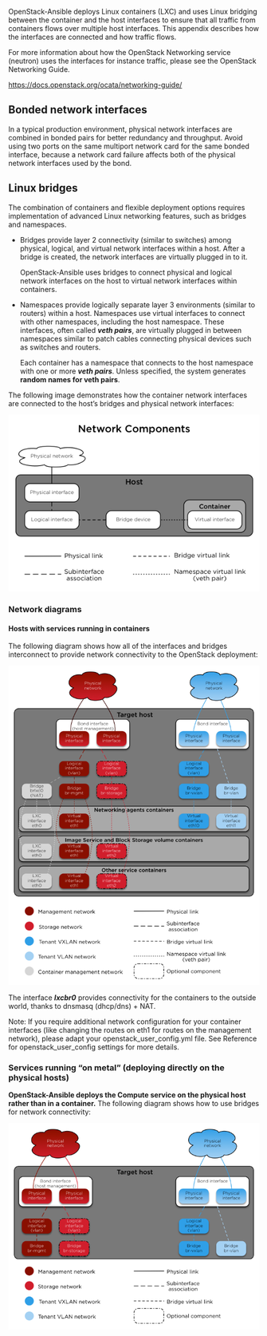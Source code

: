 OpenStack-Ansible deploys Linux containers (LXC) and uses Linux bridging between the container and the host interfaces to ensure that all traffic from containers flows over multiple host interfaces. This appendix describes how the interfaces are connected and how traffic flows.

For more information about how the OpenStack Networking service (neutron) uses the interfaces for instance traffic, please see the OpenStack Networking Guide.

https://docs.openstack.org/ocata/networking-guide/


## Bonded network interfaces

In a typical production environment, physical network interfaces are combined in bonded pairs for better redundancy and throughput. Avoid using two ports on the same multiport network card for the same bonded interface, because a network card failure affects both of the physical network interfaces used by the bond.

## Linux bridges

The combination of containers and flexible deployment options requires implementation of advanced Linux networking features, such as bridges and namespaces.

- Bridges provide layer 2 connectivity (similar to switches) among physical, logical, and virtual network interfaces within a host. After a bridge is created, the network interfaces are virtually plugged in to it.

  OpenStack-Ansible uses bridges to connect physical and logical network interfaces on the host to virtual network interfaces within containers.

- Namespaces provide logically separate layer 3 environments (similar to routers) within a host. Namespaces use virtual interfaces to connect with other namespaces, including the host namespace. These interfaces, often called ***veth pairs***, are virtually plugged in between namespaces similar to patch cables connecting physical devices such as switches and routers.

  Each container has a namespace that connects to the host namespace with one or more ***veth pairs***. Unless specified, the system generates **random names for veth pairs**.


The following image demonstrates how the container network interfaces are connected to the host’s bridges and physical network interfaces:


![Alt text](images/network/networkcomponents.png?raw=true "Network Components")

### Network diagrams

#### Hosts with services running in containers
The following diagram shows how all of the interfaces and bridges interconnect to provide network connectivity to the OpenStack deployment:

![Alt text](images/network/networkarch-container-external.png?raw=true "Network Architecture Container External")

The interface ***lxcbr0*** provides connectivity for the containers to the outside world, thanks to dnsmasq (dhcp/dns) + NAT.

Note:
If you require additional network configuration for your container interfaces (like changing the routes on eth1 for routes on the management network), please adapt your openstack_user_config.yml file. See Reference for openstack_user_config settings for more details.

### Services running “on metal” (deploying directly on the physical hosts)

**OpenStack-Ansible deploys the Compute service on the physical host rather than in a container.** The following diagram shows how to use bridges for network connectivity:

![Alt text](images/network/networkarch-bare-external.png?raw=true "Network Architecture Bare External")
